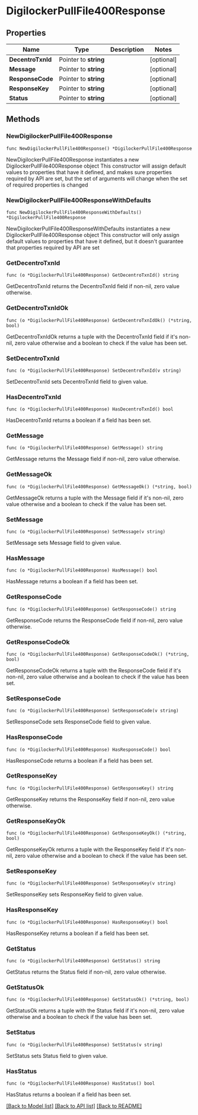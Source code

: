 # DigilockerPullFile400Response

## Properties

Name | Type | Description | Notes
------------ | ------------- | ------------- | -------------
**DecentroTxnId** | Pointer to **string** |  | [optional] 
**Message** | Pointer to **string** |  | [optional] 
**ResponseCode** | Pointer to **string** |  | [optional] 
**ResponseKey** | Pointer to **string** |  | [optional] 
**Status** | Pointer to **string** |  | [optional] 

## Methods

### NewDigilockerPullFile400Response

`func NewDigilockerPullFile400Response() *DigilockerPullFile400Response`

NewDigilockerPullFile400Response instantiates a new DigilockerPullFile400Response object
This constructor will assign default values to properties that have it defined,
and makes sure properties required by API are set, but the set of arguments
will change when the set of required properties is changed

### NewDigilockerPullFile400ResponseWithDefaults

`func NewDigilockerPullFile400ResponseWithDefaults() *DigilockerPullFile400Response`

NewDigilockerPullFile400ResponseWithDefaults instantiates a new DigilockerPullFile400Response object
This constructor will only assign default values to properties that have it defined,
but it doesn't guarantee that properties required by API are set

### GetDecentroTxnId

`func (o *DigilockerPullFile400Response) GetDecentroTxnId() string`

GetDecentroTxnId returns the DecentroTxnId field if non-nil, zero value otherwise.

### GetDecentroTxnIdOk

`func (o *DigilockerPullFile400Response) GetDecentroTxnIdOk() (*string, bool)`

GetDecentroTxnIdOk returns a tuple with the DecentroTxnId field if it's non-nil, zero value otherwise
and a boolean to check if the value has been set.

### SetDecentroTxnId

`func (o *DigilockerPullFile400Response) SetDecentroTxnId(v string)`

SetDecentroTxnId sets DecentroTxnId field to given value.

### HasDecentroTxnId

`func (o *DigilockerPullFile400Response) HasDecentroTxnId() bool`

HasDecentroTxnId returns a boolean if a field has been set.

### GetMessage

`func (o *DigilockerPullFile400Response) GetMessage() string`

GetMessage returns the Message field if non-nil, zero value otherwise.

### GetMessageOk

`func (o *DigilockerPullFile400Response) GetMessageOk() (*string, bool)`

GetMessageOk returns a tuple with the Message field if it's non-nil, zero value otherwise
and a boolean to check if the value has been set.

### SetMessage

`func (o *DigilockerPullFile400Response) SetMessage(v string)`

SetMessage sets Message field to given value.

### HasMessage

`func (o *DigilockerPullFile400Response) HasMessage() bool`

HasMessage returns a boolean if a field has been set.

### GetResponseCode

`func (o *DigilockerPullFile400Response) GetResponseCode() string`

GetResponseCode returns the ResponseCode field if non-nil, zero value otherwise.

### GetResponseCodeOk

`func (o *DigilockerPullFile400Response) GetResponseCodeOk() (*string, bool)`

GetResponseCodeOk returns a tuple with the ResponseCode field if it's non-nil, zero value otherwise
and a boolean to check if the value has been set.

### SetResponseCode

`func (o *DigilockerPullFile400Response) SetResponseCode(v string)`

SetResponseCode sets ResponseCode field to given value.

### HasResponseCode

`func (o *DigilockerPullFile400Response) HasResponseCode() bool`

HasResponseCode returns a boolean if a field has been set.

### GetResponseKey

`func (o *DigilockerPullFile400Response) GetResponseKey() string`

GetResponseKey returns the ResponseKey field if non-nil, zero value otherwise.

### GetResponseKeyOk

`func (o *DigilockerPullFile400Response) GetResponseKeyOk() (*string, bool)`

GetResponseKeyOk returns a tuple with the ResponseKey field if it's non-nil, zero value otherwise
and a boolean to check if the value has been set.

### SetResponseKey

`func (o *DigilockerPullFile400Response) SetResponseKey(v string)`

SetResponseKey sets ResponseKey field to given value.

### HasResponseKey

`func (o *DigilockerPullFile400Response) HasResponseKey() bool`

HasResponseKey returns a boolean if a field has been set.

### GetStatus

`func (o *DigilockerPullFile400Response) GetStatus() string`

GetStatus returns the Status field if non-nil, zero value otherwise.

### GetStatusOk

`func (o *DigilockerPullFile400Response) GetStatusOk() (*string, bool)`

GetStatusOk returns a tuple with the Status field if it's non-nil, zero value otherwise
and a boolean to check if the value has been set.

### SetStatus

`func (o *DigilockerPullFile400Response) SetStatus(v string)`

SetStatus sets Status field to given value.

### HasStatus

`func (o *DigilockerPullFile400Response) HasStatus() bool`

HasStatus returns a boolean if a field has been set.


[[Back to Model list]](../README.md#documentation-for-models) [[Back to API list]](../README.md#documentation-for-api-endpoints) [[Back to README]](../README.md)


